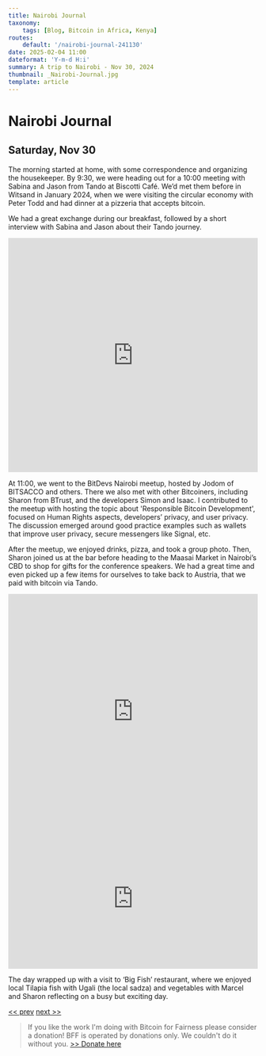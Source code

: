 ```yaml
---
title: Nairobi Journal
taxonomy:
    tags: [Blog, Bitcoin in Africa, Kenya]
routes:
    default: '/nairobi-journal-241130'
date: 2025-02-04 11:00
dateformat: 'Y-m-d H:i'
summary: A trip to Nairobi - Nov 30, 2024
thumbnail: _Nairobi-Journal.jpg
template: article
---
```


# Nairobi Journal

## Saturday, Nov 30

The morning started at home, with some correspondence and organizing the housekeeper. By 9:30, we were heading out for a 10:00 meeting with Sabina and Jason from Tando at Biscotti Café. We’d met them before in Witsand in January 2024, when we were visiting the circular economy with Peter Todd and had dinner at a pizzeria that accepts bitcoin.

We had a great exchange during our breakfast, followed by a short interview with Sabina and Jason about their Tando journey. 

<iframe width="100%" height="473" src="https://www.youtube.com/embed/7fFnAnbZBUU" title="YouTube video player" frameborder="0" allow="accelerometer; autoplay; clipboard-write; encrypted-media; gyroscope; picture-in-picture; web-share" allowfullscreen></iframe>

At 11:00, we went to the BitDevs Nairobi meetup, hosted by Jodom of BITSACCO and others. There we also met with other Bitcoiners, including Sharon from BTrust, and the developers Simon and Isaac. I contributed to the meetup with hosting the topic about 'Responsible Bitcoin Development', focused on Human Rights aspects, developers’ privacy, and user privacy. The discussion emerged around good practice examples such as wallets that improve user privacy, secure messengers like Signal, etc.

<div id="nostr-embed-note1ctw4auhd88kduxtgvct76n5j7rldzrjwx405pt2gqk9lnzhjp24sqpa9ya"></div><script>  !(function () {    const n=document.createElement('script');n.type='text/javascript';n.async=!0;n.src='https://cdn.jsdelivr.net/gh/nostrband/nostr-embed@0.1.16/dist/nostr-embed.js';    const options = {      showZaps: true,      showCopyAddr: false,      hideNostrich: true,      showFollowing: false,    };    n.onload=function () {      nostrEmbed.init(        'note1ctw4auhd88kduxtgvct76n5j7rldzrjwx405pt2gqk9lnzhjp24sqpa9ya',        '#nostr-embed-note1ctw4auhd88kduxtgvct76n5j7rldzrjwx405pt2gqk9lnzhjp24sqpa9ya',        '',        options      );    };const a=document.getElementsByTagName('script')[0];a.parentNode.insertBefore(n, a);  })();</script>

After the meetup, we enjoyed drinks, pizza, and took a group photo. Then, Sharon joined us at the bar before heading to the Maasai Market in Nairobi’s CBD to shop for gifts for the conference speakers. We had a great time and even picked up a few items for ourselves to take back to Austria, that we paid with bitcoin via Tando.

<iframe width="100%" height="473" src="https://www.youtube.com/embed/JUMuOBXKo70" title="YouTube video player" frameborder="0" allow="accelerometer; autoplay; clipboard-write; encrypted-media; gyroscope; picture-in-picture; web-share" allowfullscreen></iframe>

<div style="padding:56.25% 0 0 0;position:relative;"><iframe src="https://player.vimeo.com/video/1034887313?badge=0&amp;autopause=0&amp;player_id=0&amp;app_id=58479" frameborder="0" allow="autoplay; fullscreen; picture-in-picture; clipboard-write; encrypted-media" style="position:absolute;top:0;left:0;width:100%;height:100%;" title="241130-11"></iframe></div>

The day wrapped up with a visit to ‘Big Fish’ restaurant, where we enjoyed local Tilapia fish with Ugali (the local sadza) and vegetables with Marcel and Sharon reflecting on a busy but exciting day.

[<< prev](/nairobi-journal-241129) [next >>](/nairobi-journal-241201)

> If you like the work I'm doing with Bitcoin for Fairness please consider a donation! BFF is operated by donations only. We couldn't do it without you. [>> Donate here](https://bffbtc.org/donate/)